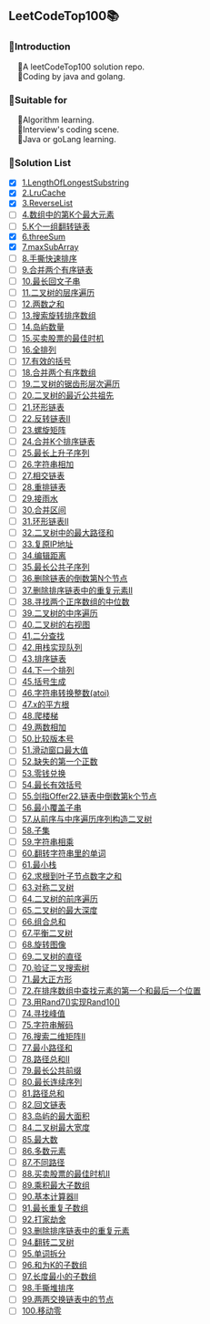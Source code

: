 ## LeetCodeTop100📚
### 📌Introduction
        🔸A leetCodeTop100 solution repo.
        
        🔸Coding by java and golang.

### 📌Suitable for
        🔸Algorithm learning.
        
        🔸Interview's coding scene.
        
        🔸Java or goLang learning.

### 📌Solution List
- [x] [1.LengthOfLongestSubstring](https://github.com/zhangz1w3nCode/LeetCodeTop100/tree/main/SolutionList/LengthOfLongestSubstring)
- [x] [2.LruCache](https://github.com/zhangz1w3nCode/LeetCodeTop100/tree/main/SolutionList/LruCache)
- [x] [3.ReverseList](https://github.com/zhangz1w3nCode/LeetCodeTop100/tree/main/SolutionList/ReverseList)
- [ ] [4.数组中的第K个最大元素]()
- [ ] [5.K个一组翻转链表]()
- [x] [6.threeSum](https://github.com/zhangz1w3nCode/LeetCodeTop100/tree/main/SolutionList/ThreeSum)
- [x] [7.maxSubArray]()
- [ ] [8.手撕快速排序]()
- [ ] [9.合并两个有序链表]()
- [ ] [10.最长回文子串]()
- [ ] [11.二叉树的层序遍历]()
- [ ] [12.两数之和]()
- [ ] [13.搜索旋转排序数组]()
- [ ] [14.岛屿数量]()
- [ ] [15.买卖股票的最佳时机]()
- [ ] [16.全排列]()
- [ ] [17.有效的括号]()
- [ ] [18.合并两个有序数组]()
- [ ] [19.二叉树的锯齿形层次遍历]()
- [ ] [20.二叉树的最近公共祖先]()
- [ ] [21.环形链表]()
- [ ] [22.反转链表II]()
- [ ] [23.螺旋矩阵]()
- [ ] [24.合并K个排序链表]()
- [ ] [25.最长上升子序列]()
- [ ] [26.字符串相加]()
- [ ] [27.相交链表]()
- [ ] [28.重排链表]()
- [ ] [29.接雨水]()
- [ ] [30.合并区间]()
- [ ] [31.环形链表II]()
- [ ] [32.二叉树中的最大路径和]()
- [ ] [33.复原IP地址]()
- [ ] [34.编辑距离]()
- [ ] [35.最长公共子序列]()
- [ ] [36.删除链表的倒数第N个节点]()
- [ ] [37.删除排序链表中的重复元素II]()
- [ ] [38.寻找两个正序数组的中位数]()
- [ ] [39.二叉树的中序遍历]()
- [ ] [40.二叉树的右视图]()
- [ ] [41.二分查找]()
- [ ] [42.用栈实现队列]()
- [ ] [43.排序链表]()
- [ ] [44.下一个排列]()
- [ ] [45.括号生成]()
- [ ] [46.字符串转换整数(atoi)]()
- [ ] [47.x的平方根]()
- [ ] [48.爬楼梯]()
- [ ] [49.两数相加]()
- [ ] [50.比较版本号]()
- [ ] [51.滑动窗口最大值]()
- [ ] [52.缺失的第一个正数]()
- [ ] [53.零钱兑换]()
- [ ] [54.最长有效括号]()
- [ ] [55.剑指Offer22.链表中倒数第k个节点]()
- [ ] [56.最小覆盖子串]()
- [ ] [57.从前序与中序遍历序列构造二叉树]()
- [ ] [58.子集]()
- [ ] [59.字符串相乘]()
- [ ] [60.翻转字符串里的单词]()
- [ ] [61.最小栈]()
- [ ] [62.求根到叶子节点数字之和]()
- [ ] [63.对称二叉树]()
- [ ] [64.二叉树的前序遍历]()
- [ ] [65.二叉树的最大深度]()
- [ ] [66.组合总和]()
- [ ] [67.平衡二叉树]()
- [ ] [68.旋转图像]()
- [ ] [69.二叉树的直径]()
- [ ] [70.验证二叉搜索树]()
- [ ] [71.最大正方形]()
- [ ] [72.在排序数组中查找元素的第一个和最后一个位置]()
- [ ] [73.用Rand7()实现Rand10()]()
- [ ] [74.寻找峰值]()
- [ ] [75.字符串解码]()
- [ ] [76.搜索二维矩阵II]()
- [ ] [77.最小路径和]()
- [ ] [78.路径总和II]()
- [ ] [79.最长公共前缀]()
- [ ] [80.最长连续序列]()
- [ ] [81.路径总和]()
- [ ] [82.回文链表]()
- [ ] [83.岛屿的最大面积]()
- [ ] [84.二叉树最大宽度]()
- [ ] [85.最大数]()
- [ ] [86.多数元素]()
- [ ] [87.不同路径]()
- [ ] [88.买卖股票的最佳时机II]()
- [ ] [89.乘积最大子数组]()
- [ ] [90.基本计算器II]()
- [ ] [91.最长重复子数组]()
- [ ] [92.打家劫舍]()
- [ ] [93.删除排序链表中的重复元素]()
- [ ] [94.翻转二叉树]()
- [ ] [95.单词拆分]()
- [ ] [96.和为K的子数组]()
- [ ] [97.长度最小的子数组]()
- [ ] [98.手撕堆排序]()
- [ ] [99.两两交换链表中的节点]()
- [ ] [100.移动零]()
